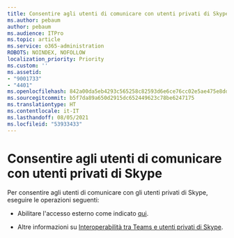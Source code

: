 ```yaml
---
title: Consentire agli utenti di comunicare con utenti privati di Skype
ms.author: pebaum
author: pebaum
ms.audience: ITPro
ms.topic: article
ms.service: o365-administration
ROBOTS: NOINDEX, NOFOLLOW
localization_priority: Priority
ms.custom: ''
ms.assetid:
- "9001733"
- "4401"
ms.openlocfilehash: 842a00da5eb4293c565258c82593d6e6ce76cc02e5ae475e8dd7f7613640d605
ms.sourcegitcommit: b5f7da89a650d2915dc652449623c78be6247175
ms.translationtype: HT
ms.contentlocale: it-IT
ms.lasthandoff: 08/05/2021
ms.locfileid: "53933433"
---
```

# <a name="allow-your-users-to-communicate-with-skype-consumer-users"></a>Consentire agli utenti di comunicare con utenti privati di Skype

Per consentire agli utenti di comunicare con gli utenti privati di Skype, eseguire le operazioni seguenti:

- Abilitare l'accesso esterno come indicato [qui](https://docs.microsoft.com/microsoftteams/manage-external-access#allow-or-block-domains).

- Altre informazioni su [Interoperabilità tra Teams e utenti privati di Skype](https://docs.microsoft.com/microsoftteams/teams-skype-interop).
